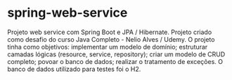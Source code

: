 # spring-web-service
Projeto web service com Spring Boot e JPA / Hibernate.
Projeto criado como desafio do curso Java Completo - Nelio Alves / Udemy.
O projeto tinha como objetivos: implementar um modelo de domínio; estruturar camadas lógicas (resource, service, repository); criar um modelo de CRUD completo; povoar o banco de dados; realizar o tratamento de exceções.
O banco de dados utilizado para testes foi o H2.
